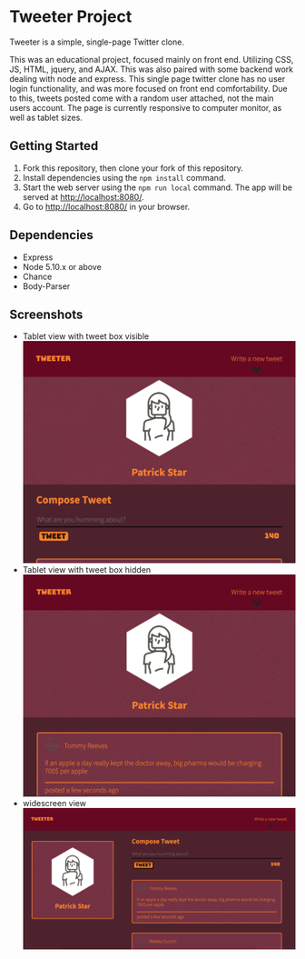 # Tweeter Project

Tweeter is a simple, single-page Twitter clone.

This was an educational project, focused mainly on front end. Utilizing CSS, JS, HTML, jquery, and AJAX. This was also paired with some backend work dealing with node and express. This single page twitter clone has no user login functionality, and was more focused on front end comfortability. Due to this, tweets posted come with a random user attached, not the main users account. The page is currently responsive to computer monitor, as well as tablet sizes. 

## Getting Started

1. Fork this repository, then clone your fork of this repository.
2. Install dependencies using the `npm install` command.
3. Start the web server using the `npm run local` command. The app will be served at <http://localhost:8080/>.
4. Go to <http://localhost:8080/> in your browser.

## Dependencies

- Express
- Node 5.10.x or above
- Chance
- Body-Parser

## Screenshots

- Tablet view with tweet box visible
!["Shows tablet view with the compose tweet box visible"](https://github.com/aidanmiddleton/tweeter/blob/master/docs/tablet-view-compose.png?raw=true)
- Tablet view with tweet box hidden
!["Shows the tablet view with the tweet box hidden"](https://github.com/aidanmiddleton/tweeter/blob/master/docs/tablet-view-hiddencompose.png?raw=true)
- widescreen view
!["Shows widescreen responsive view of the page"](https://github.com/aidanmiddleton/tweeter/blob/master/docs/widescreen-view.png?raw=true)